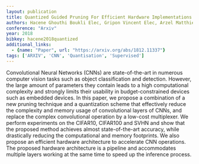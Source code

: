 ```yaml
---
layout: publication
title: Quantized Guided Pruning For Efficient Hardware Implementations Of Convolutional Neural Networks
authors: Hacene Ghouthi Boukli Elec, Gripon Vincent Elec, Arzel Matthieu Elec, Farrugia Nicolas Elec, Bengio Yoshua Diro
conference: "Arxiv"
year: 2018
bibkey: hacene2018quantized
additional_links:
  - {name: "Paper", url: "https://arxiv.org/abs/1812.11337"}
tags: ['ARXIV', 'CNN', 'Quantisation', 'Supervised']
---
```

Convolutional Neural Networks (CNNs) are state-of-the-art in numerous
computer vision tasks such as object classification and detection. However, the
large amount of parameters they contain leads to a high computational
complexity and strongly limits their usability in budget-constrained devices
such as embedded devices. In this paper, we propose a combination of a new
pruning technique and a quantization scheme that effectively reduce the
complexity and memory usage of convolutional layers of CNNs, and replace the
complex convolutional operation by a low-cost multiplexer. We perform
experiments on the CIFAR10, CIFAR100 and SVHN and show that the proposed method
achieves almost state-of-the-art accuracy, while drastically reducing the
computational and memory footprints. We also propose an efficient hardware
architecture to accelerate CNN operations. The proposed hardware architecture
is a pipeline and accommodates multiple layers working at the same time to
speed up the inference process.

